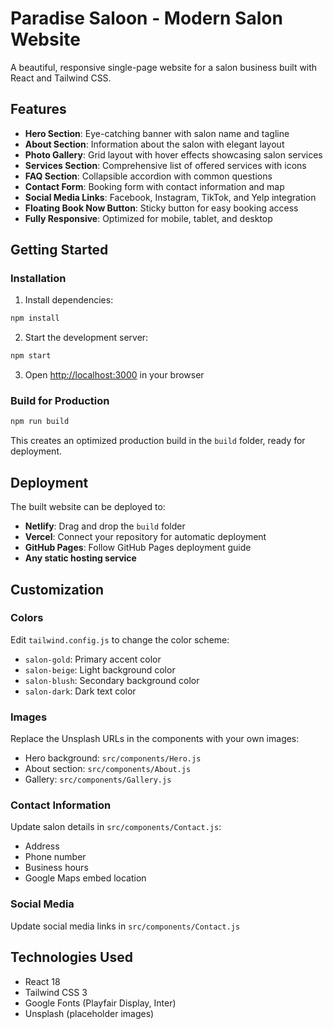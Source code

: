 # Paradise Saloon - Modern Salon Website

A beautiful, responsive single-page website for a salon business built with React and Tailwind CSS.

## Features

- **Hero Section**: Eye-catching banner with salon name and tagline
- **About Section**: Information about the salon with elegant layout
- **Photo Gallery**: Grid layout with hover effects showcasing salon services
- **Services Section**: Comprehensive list of offered services with icons
- **FAQ Section**: Collapsible accordion with common questions
- **Contact Form**: Booking form with contact information and map
- **Social Media Links**: Facebook, Instagram, TikTok, and Yelp integration
- **Floating Book Now Button**: Sticky button for easy booking access
- **Fully Responsive**: Optimized for mobile, tablet, and desktop

## Getting Started

### Installation

1. Install dependencies:
```bash
npm install
```

2. Start the development server:
```bash
npm start
```

3. Open [http://localhost:3000](http://localhost:3000) in your browser

### Build for Production

```bash
npm run build
```

This creates an optimized production build in the `build` folder, ready for deployment.

## Deployment

The built website can be deployed to:
- **Netlify**: Drag and drop the `build` folder
- **Vercel**: Connect your repository for automatic deployment
- **GitHub Pages**: Follow GitHub Pages deployment guide
- **Any static hosting service**

## Customization

### Colors
Edit `tailwind.config.js` to change the color scheme:
- `salon-gold`: Primary accent color
- `salon-beige`: Light background color
- `salon-blush`: Secondary background color
- `salon-dark`: Dark text color

### Images
Replace the Unsplash URLs in the components with your own images:
- Hero background: `src/components/Hero.js`
- About section: `src/components/About.js`
- Gallery: `src/components/Gallery.js`

### Contact Information
Update salon details in `src/components/Contact.js`:
- Address
- Phone number
- Business hours
- Google Maps embed location

### Social Media
Update social media links in `src/components/Contact.js`

## Technologies Used

- React 18
- Tailwind CSS 3
- Google Fonts (Playfair Display, Inter)
- Unsplash (placeholder images)

